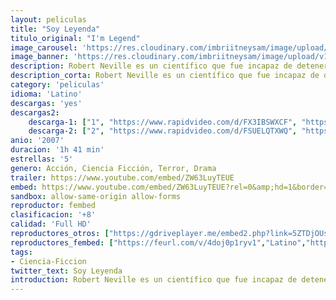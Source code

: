 ```yaml
---
layout: peliculas
title: "Soy Leyenda"
titulo_original: "I'm Legend"
image_carousel: 'https://res.cloudinary.com/imbriitneysam/image/upload/v1544149928/legenda-poster-min.jpg'
image_banner: 'https://res.cloudinary.com/imbriitneysam/image/upload/v1544149929/legenda-banner-min.jpg'
description: Robert Neville es un científico que fue incapaz de detener la propagación del terrible virus que era incurable y hecho por el hombre. Inmune, Neville es ahora el último sobreviviente humano en lo que queda de Nueva York y tal vez del mundo. Durante tres años, Neville ha enviado fielmente mensajes de radio diarios, desesperados por encontrar a otros supervivientes que pudieran estar allí. Pero él no está solo.
description_corta: Robert Neville es un científico que fue incapaz de detener la propagación del terrible virus que era incurable y hecho por el hombre. Inmune, Neville es ahora el último sobreviviente humano en lo que queda de Nueva York y tal vez del...
category: 'peliculas'
idioma: 'Latino'
descargas: 'yes'
descargas2:
    descarga-1: ["1", "https://www.rapidvideo.com/d/FX3IBSWXCF", "https://www.google.com/s2/favicons?domain=openload.co","OpenLoad","https://res.cloudinary.com/imbriitneysam/image/upload/v1541473684/mexico.png", "Latino", "Full HD"]
    descarga-2: ["2", "https://www.rapidvideo.com/d/FSUELQTXWQ", "https://www.google.com/s2/favicons?domain=www.rapidvideo.com","RapidVideo","https://res.cloudinary.com/imbriitneysam/image/upload/v1541473684/mexico.png", "Latino", "Full HD"]
anio: '2007'
duracion: '1h 41 min'
estrellas: '5'
genero: Acción, Ciencia Ficción, Terror, Drama
trailer: https://www.youtube.com/embed/ZW63LuyTEUE
embed: https://www.youtube.com/embed/ZW63LuyTEUE?rel=0&amp;hd=1&border=0&wmode=opaque&enablejsapi=1&modestbranding=1&controls=1&showinfo=1
sandbox: allow-same-origin allow-forms
reproductor: fembed
clasificacion: '+8'
calidad: 'Full HD'
reproductores_otros: ["https://gdriveplayer.me/embed2.php?link=5ZTDjOUs%252FA4pnmZftBkCHQzTWB4TKpjbY3gHNiif3Tg6NsVw%252F4mlhF0ZWm2IJ3xin27AhLp%252F4HpFvfGrZ1qsA51wWhfn37Iak0%252F5d5chEOz8UqIXFdAR2v90T%252BGdkAOmynSPNSjoakk0z5JOaEQ%252FLrlANkPRjeT98fAii9MNzbHDeyOifZXka7owaybo33A9NWxjzLymTlfB7cYyHQl0wh","Latino","https://www.zembed.to/public/dist/asteroid.html?id=24470499d0218aec31ee481131f3e8e8&title=I%20Am%20Legend","Latino","https://gdriveplayer.me/embed2.php?link=ocKr6xzVT7FKwc6TjqsB9w%2FTkcQyKsFU%2Fg%2BVwT5jgc1Jt8XgL%2BDtw7XFm8GRZ6Hk%2BxDC0bFgzNqw2DFIpz73NwuVZk68Q6LE7g%2BeblZJN7J6gisDRBdnRZv3kzldazLVjrV%2Fwdy8SzR9vCVl7aXiPUJaKhND0Lyfvk4JkoWfZmTrbR8AMDEqdjdgg%2BYTmSeV0SeE9kejW5tLDV%2FUs%2FxU%2FCb%2FC7TZk8rUlGY3g5nG%2FC8cnz8PL2UTn1%2F5sAnVoAPDoXzUajs8FWm%2FQ5gMrmC6h8","Latino","https://streampelis.info/public/dist/index.html?id=c2d5beaf1276bfcf810ff83363c86af5","Latino","https://api.cuevana3.io/stream/index.php?file=ek5lbm9xYWNrS0xYMTZLa2xNbkdvY3ZTb3BtZng4TGp6ZFpobGFMUGtOelcwcUZmbWRIVzRkakVuS0JnbEplcG1KUnNZSlRTMGViVTBxZGdsdEhPb3JhYm80R05wTStveGR5bFg2YlcwT1hGeXBoZ29OS1Y","Latino","https://mstream.website/z0amiivvdjy6","Latino","https://mstream.website/eh6xclwogr5l","Latino"]
reproductores_fembed: ["https://feurl.com/v/4doj0p1ryv1","Latino","https://feurl.com/v/1x9qq78eyx9","Latino"]
tags:
- Ciencia-Ficcion
twitter_text: Soy Leyenda
introduction: Robert Neville es un científico que fue incapaz de detener la propagación del terrible virus que era incurable y hecho por el hombre. Inmune, Neville es ahora el último sobreviviente humano en lo que queda de Nueva York y tal vez del...
---
```












